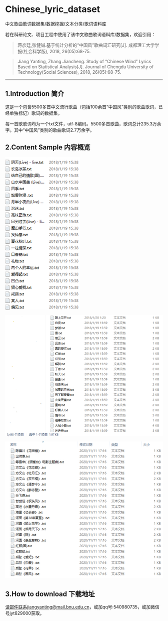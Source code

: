 # Chinese_lyric_dataset

中文歌曲歌词数据集/数据挖掘/文本分类/歌词语料库

若在科研论文、项目工程中使用了该中文歌曲歌词语料库/数据集，欢迎引用：

> 蒋彦廷,张健铖.基于统计分析的“中国风”歌曲词汇研究[J]. 成都理工大学学报(社会科学版), 2018, 26(05):68-75.

> Jiang Yanting, Zhang Jiancheng. Study of “Chinese Wind” Lyrics Based on Statistical Analysis[J]. Journal of Chengdu University of Technology(Social Sciences), 2018, 26(05):68-75.



-----------------------------------------------------------------------------------------------------------------

## 1.Introduction 简介

这是一个包含5500多首中文流行歌曲（包括100余首“中国风”类别的歌曲歌词，已经单独标记）歌词的数据集。

每一首歌歌词均为一个txt文件，utf-8编码。5500多首歌曲，歌词总计235.3万余字。其中“中国风”类别的歌曲歌词2.7万余字。

## 2.Content Sample 内容概览

![歌词概览1](https://github.com/JiangYanting/Chinese_lyric_dataset/blob/main/%E6%AD%8C%E8%AF%8D%E6%A6%82%E8%A7%881.png)

![歌词概览2](https://github.com/JiangYanting/Chinese_lyric_dataset/blob/main/%E6%AD%8C%E8%AF%8D%E6%A6%82%E8%A7%882.png)

![中国风歌词概览](https://github.com/JiangYanting/Chinese_lyric_dataset/blob/main/106%E9%A6%96%E4%B8%AD%E5%9B%BD%E9%A3%8E%E6%AD%8C%E6%9B%B2%E6%AD%8C%E8%AF%8D%E6%A6%82%E8%A7%88.png)


## 3.How to download 下载地址

请邮件联系jiangyanting@mail.bnu.edu.cn，或加qq号:540980735，或加微信号jyt629000获取。
